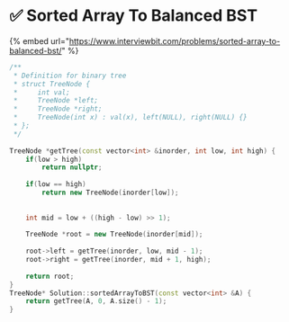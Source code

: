 # ✅ Sorted Array To Balanced BST

{% embed url="https://www.interviewbit.com/problems/sorted-array-to-balanced-bst/" %}

```cpp
/**
 * Definition for binary tree
 * struct TreeNode {
 *     int val;
 *     TreeNode *left;
 *     TreeNode *right;
 *     TreeNode(int x) : val(x), left(NULL), right(NULL) {}
 * };
 */
 
TreeNode *getTree(const vector<int> &inorder, int low, int high) {
    if(low > high) 
        return nullptr;
        
    if(low == high) 
        return new TreeNode(inorder[low]);
        
        
    int mid = low + ((high - low) >> 1);
    
    TreeNode *root = new TreeNode(inorder[mid]);
    
    root->left = getTree(inorder, low, mid - 1);
    root->right = getTree(inorder, mid + 1, high);
    
    return root;
}
TreeNode* Solution::sortedArrayToBST(const vector<int> &A) {
    return getTree(A, 0, A.size() - 1);
}

```

